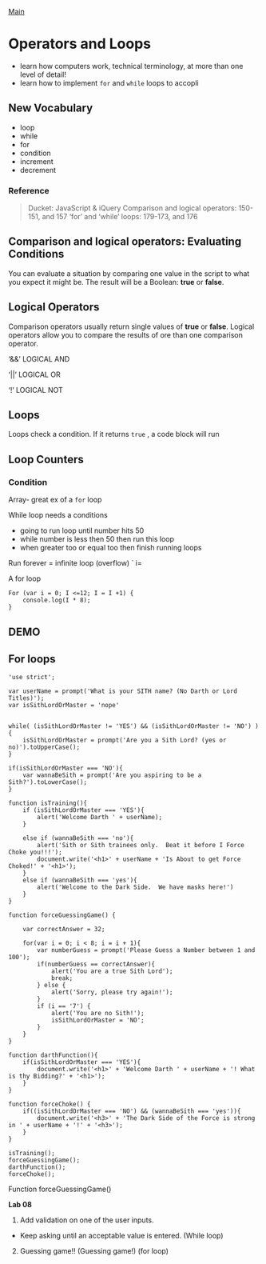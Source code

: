[Main](https://amberfalbo.github.io/learning-journal/)

# Operators and Loops
- learn how computers work, technical terminology, at more than one level of detail!
- learn how to implement `for` and `while` loops to accopli


## New Vocabulary

- loop
- while
- for
- condition
- increment
- decrement
 
### Reference
>Ducket: JavaScript & iQuery
Comparison and logical operators: 150-151, and 157
‘for’ and ‘while’ loops: 179-173, and 176


## Comparison and logical operators: Evaluating Conditions

You can evaluate a situation by comparing one value in the script to what you expect it might be. The result will be a Boolean: **true** or **false**.


## Logical Operators
Comparison operators usually return single values of **true** or **false**. 
Logical operators allow you to compare the results of ore than one comparison operator.

‘&&’
LOGICAL AND

‘||’
LOGICAL OR

‘!’
LOGICAL NOT

## Loops
Loops check a condition. If it returns `true` , a code block will run


## Loop Counters
### Condition 

Array- great ex of a `for` loop

While loop needs a conditions
- going to run loop until number hits 50
- while number is less then 50 then run this loop
- when greater too or equal too then finish running loops




Run forever = infinite loop (overflow) ` i=

A for loop

```
For (var i = 0; I <=12; I = I +1) {
	console.log(I * 8);
}
```

## **DEMO**

## For loops

```
'use strict';

var userName = prompt('What is your SITH name? (No Darth or Lord Titles)');
var isSithLordOrMaster = 'nope'


while( (isSithLordOrMaster != 'YES') && (isSithLordOrMaster != 'NO') ){
    isSithLordOrMaster = prompt('Are you a Sith Lord? (yes or no)').toUpperCase();
}

if(isSithLordOrMaster === 'NO'){
    var wannaBeSith = prompt('Are you aspiring to be a Sith?').toLowerCase();
}

function isTraining(){
    if (isSithLordOrMaster === 'YES'){
        alert('Welcome Darth ' + userName);
    }

    else if (wannaBeSith === 'no'){
        alert('Sith or Sith trainees only.  Beat it before I Force Choke you!!!');
        document.write('<h1>' + userName + 'Is About to get Force Choked!' + '<h1>');
    }
    else if (wannaBeSith === 'yes'){
        alert('Welcome to the Dark Side.  We have masks here!')
    }
}

function forceGuessingGame() {
 
    var correctAnswer = 32;

    for(var i = 0; i < 8; i = i + 1){
        var numberGuess = prompt('Please Guess a Number between 1 and 100');
        if(numberGuess == correctAnswer){
            alert('You are a true Sith Lord');
            break;
        } else {
            alert('Sorry, please try again!');
        }
        if (i == '7') {
            alert('You are no Sith!');
            isSithLordOrMaster = 'NO';
        }
    }
}

function darthFunction(){
    if(isSithLordOrMaster === 'YES'){
        document.write('<h1>' + 'Welcome Darth ' + userName + '! What is thy Bidding?' + '<h1>');
    }
}

function forceChoke() {
    if((isSithLordOrMaster === 'NO') && (wannaBeSith === 'yes')){
        document.write('<h3>' + 'The Dark Side of the Force is strong in ' + userName + '!' + '<h3>');
    }
}

isTraining();
forceGuessingGame();
darthFunction();
forceChoke();
```


Function forceGuessingGame()

**Lab 08**

1. Add validation on one of the user inputs.
- Keep asking until an acceptable value is entered. (While loop)

2. Guessing game!!  (Guessing game!) (for loop)


